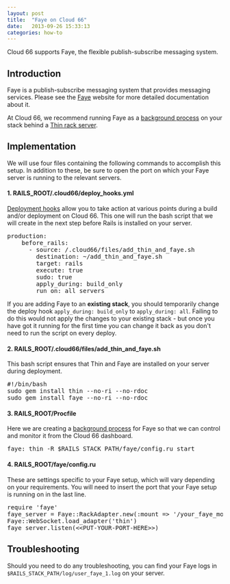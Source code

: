 ```yaml
---
layout: post
title:  "Faye on Cloud 66"
date:   2013-09-26 15:33:13
categories: how-to
---
```


<p class="lead">Cloud 66 supports Faye, the flexible publish-subscribe messaging system.</p>

## Introduction
Faye is a publish-subscribe messaging system that provides messaging services. Please see the  <a href="http://faye.jcoglan.com/" target="_blank">Faye</a> website for more detailed documentation about it.

At Cloud 66, we recommend running Faye as a [background process](proc_files) on your stack behind a [Thin rack server](thin_rack_server).

## Implementation
We will use four files containing the following commands to accomplish this setup. In addition to these, be sure to open the port on which your Faye server is running to the relevant servers.

#### 1. RAILS_ROOT/.cloud66/deploy_hooks.yml
[Deployment hooks](deploy_hooks) allow you to take action at various points during a build and/or deployment on Cloud 66. This one will run the bash script that we will create in the next step before Rails is installed on your server.

<pre class='terminal'>
production:
    before_rails:
      - source: /.cloud66/files/add_thin_and_faye.sh
        destination: ~/add_thin_and_faye.sh
        target: rails
        execute: true
        sudo: true
        apply_during: build_only
        run_on: all_servers
</pre>

If you are adding Faye to an <b>existing stack</b>, you should temporarily change the deploy hook <code>apply_during: build_only</code> to <code>apply_during: all</code>. Failing to do this would not apply the changes to your existing stack - but once you have got it running for the first time you can change it back as you don't need to run the script on every deploy.

#### 2. RAILS_ROOT/.cloud66/files/add_thin_and_faye.sh
This bash script ensures that Thin and Faye are installed on your server during deployment.

<pre class='terminal'>
#!/bin/bash
sudo gem install thin --no-ri --no-rdoc
sudo gem install faye --no-ri --no-rdoc
</pre>

#### 3. RAILS_ROOT/Procfile
Here we are creating a [background process](proc_files) for Faye so that we can control and monitor it from the Cloud 66 dashboard.

<pre class='terminal'>
faye: thin -R $RAILS_STACK_PATH/faye/config.ru start
</pre>

#### 4. RAILS_ROOT/faye/config.ru
These are settings specific to your Faye setup, which will vary depending on your requirements. You will need to insert the port that your Faye setup is running on in the last line.

<pre class='terminal'>
require 'faye'
faye_server = Faye::RackAdapter.new(:mount =&gt; '/your_faye_mount', :timeout =&gt; 45)
Faye::WebSocket.load_adapter('thin')
faye_server.listen(&lt;&lt;PUT-YOUR-PORT-HERE&gt;&gt;)
</pre>

## Troubleshooting
Should you need to do any troubleshooting, you can find your Faye logs in <code>$RAILS_STACK_PATH/log/user_faye_1.log</code> on your server.